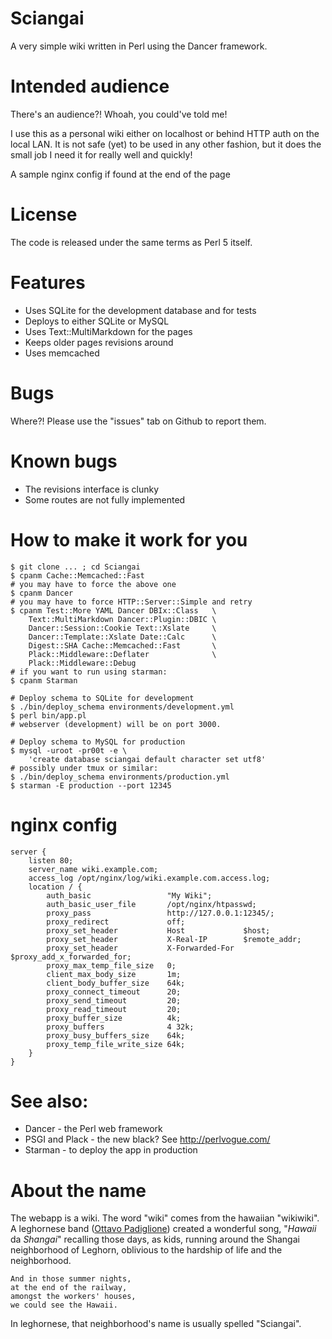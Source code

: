 # Sciangai

A very simple wiki written in Perl using the Dancer framework.

# Intended audience

There's an audience?! Whoah, you could've told me!

I use this as a personal wiki either on localhost or behind HTTP auth on the
local LAN.  It is not safe (yet) to be used in any other fashion, but it does
the small job I need it for really well and quickly!

A sample nginx config if found at the end of the page

# License

The code is released under the same terms as Perl 5 itself.

# Features

- Uses SQLite for the development database and for tests
- Deploys to either SQLite or MySQL
- Uses Text::MultiMarkdown for the pages
- Keeps older pages revisions around
- Uses memcached

# Bugs

Where?! Please use the "issues" tab on Github to report them.

# Known bugs

- The revisions interface is clunky
- Some routes are not fully implemented

# How to make it work for you

    $ git clone ... ; cd Sciangai
    $ cpanm Cache::Memcached::Fast
    # you may have to force the above one
    $ cpanm Dancer
    # you may have to force HTTP::Server::Simple and retry
    $ cpanm Test::More YAML Dancer DBIx::Class   \
        Text::MultiMarkdown Dancer::Plugin::DBIC \
        Dancer::Session::Cookie Text::Xslate     \
        Dancer::Template::Xslate Date::Calc      \
        Digest::SHA Cache::Memcached::Fast       \
        Plack::Middleware::Deflater              \
        Plack::Middleware::Debug
    # if you want to run using starman:
    $ cpanm Starman

    # Deploy schema to SQLite for development
    $ ./bin/deploy_schema environments/development.yml
    $ perl bin/app.pl
    # webserver (development) will be on port 3000.

    # Deploy schema to MySQL for production
    $ mysql -uroot -pr00t -e \
        'create database sciangai default character set utf8'
    # possibly under tmux or similar:
    $ ./bin/deploy_schema environments/production.yml
    $ starman -E production --port 12345

# nginx config

    server {
        listen 80;
        server_name wiki.example.com;
        access_log /opt/nginx/log/wiki.example.com.access.log;
        location / {
            auth_basic                 "My Wiki";
            auth_basic_user_file       /opt/nginx/htpasswd;
            proxy_pass                 http://127.0.0.1:12345/;
            proxy_redirect             off;
            proxy_set_header           Host             $host;
            proxy_set_header           X-Real-IP        $remote_addr;
            proxy_set_header           X-Forwarded-For  $proxy_add_x_forwarded_for;
            proxy_max_temp_file_size   0;
            client_max_body_size       1m;
            client_body_buffer_size    64k;
            proxy_connect_timeout      20;
            proxy_send_timeout         20;
            proxy_read_timeout         20;
            proxy_buffer_size          4k;
            proxy_buffers              4 32k;
            proxy_busy_buffers_size    64k;
            proxy_temp_file_write_size 64k;
        }
    }

# See also:

- Dancer         - the Perl web framework
- PSGI and Plack - the new black? See http://perlvogue.com/
- Starman        - to deploy the app in production

# About the name

The webapp is a wiki. The word "wiki" comes from the hawaiian "wikiwiki".
A leghornese band ([Ottavo Padiglione](http://it.wikipedia.org/wiki/Ottavo_Padiglione))
created a wonderful song, "_Hawaii_ da _Shangai_" recalling those days,
as kids, running around the Shangai neighborhood of Leghorn,
oblivious to the hardship of life and the neighborhood.

    And in those summer nights,
    at the end of the railway,
    amongst the workers' houses,
    we could see the Hawaii.

In leghornese, that neighborhood's name is usually spelled "Sciangai".
